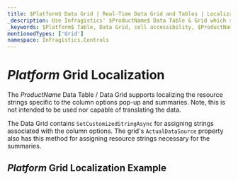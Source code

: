 ```yaml
---
title: $Platform$ Data Grid | Real-Time Data Grid and Tables | Localization | Infragistics
_description: Use Infragistics' $ProductName$ Data Table & Grid which supports localization. View $ProductName$ table tutorials!
_keywords: $Platform$ Table, Data Grid, cell accessibility, $ProductName$, Infragistics
mentionedTypes: ['Grid']
namespace: Infragistics.Controls
---
```


# $Platform$ Grid Localization

The $ProductName$ Data Table / Data Grid supports localizing the resource strings specific to the column options pop-up and summaries. Note, this is not intended to be used nor capable of translating the data.

<!-- Blazor -->
The Data Grid contains `SetCustomizedStringAsync` for assigning strings associated with the column options. The grid's `ActualDataSource` property also has this method for assigning resource strings necessary for the summaries.
<!-- end: Blazor -->

## $Platform$ Grid Localization Example

<code-view style="height: 600px"
           data-demos-base-url="{environment:dvDemosBaseUrl}"
           iframe-src="{environment:dvDemosBaseUrl}/grids/data-grid-localization"
           alt="$Platform$ Grid Localization Example"
           github-src="grids/data-grid/localization">
</code-view>

<div class="divider--half"></div>